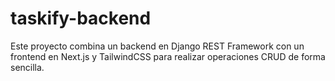 # taskify-backend
Este proyecto combina un backend en Django REST Framework con un frontend en Next.js y TailwindCSS para realizar operaciones CRUD de forma sencilla.
